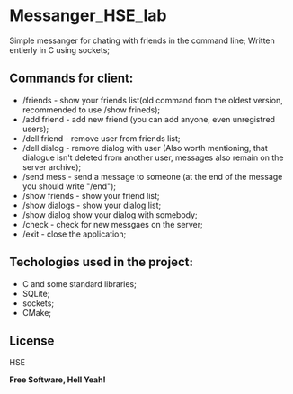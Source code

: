 # Messanger_HSE_lab

Simple messanger for chating with friends in the command line; 
Written entierly in C using sockets;


## Commands for client:
 * /friends - show your friends list(old command from the oldest version, recommended to use /show frineds);
 * /add friend - add new friend (you can add anyone, even unregistred users);
 * /dell friend - remove user from friends list;
 * /dell dialog - remove dialog with user (Also worth mentioning, that dialogue isn't deleted from another user, messages also remain on the server archive); 
 * /send mess - send a message to someone (at the end of the message you should write "/end"); 
 * /show friends - show your friend list;
 * /show dialogs - show your dialog list;  
 * /show dialog <usrName> show your dialog with somebody;    
 * /check - check for new messgaes on the server;
 * /exit - close the application;
  
  
## Techologies used in the project:
  * C and some standard libraries;
  * SQLite;
  * sockets;
  * CMake;

    
## License

HSE

**Free Software, Hell Yeah!**
